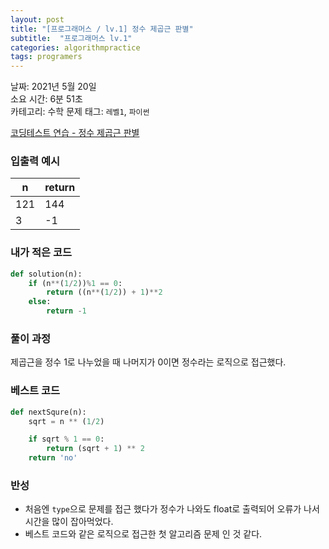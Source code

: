 ```yaml
---
layout: post
title: "[프로그래머스 / lv.1] 정수 제곱근 판별"
subtitle:  "프로그래머스 lv.1"
categories: algorithmpractice
tags: programers
---
```


날짜: 2021년 5월 20일  
소요 시간: 6분 51초  
카테고리: 수학 문제
태그: `레벨1`, `파이썬`  


[코딩테스트 연습 - 정수 제곱근 판별](https://programmers.co.kr/learn/courses/30/lessons/12934)

### 입출력 예시  

|n|return|
|---|---|
|121|144|
|3|-1|  

  
### 내가 적은 코드

```python
def solution(n):
    if (n**(1/2))%1 == 0:
        return ((n**(1/2)) + 1)**2
    else:
        return -1
```

### 풀이 과정  

제곱근을 정수 1로 나누었을 때 나머지가 0이면 정수라는 로직으로 접근했다.
  
### 베스트 코드

```python
def nextSqure(n):
    sqrt = n ** (1/2)

    if sqrt % 1 == 0:
        return (sqrt + 1) ** 2
    return 'no'
```

### 반성

- 처음엔 `type`으로 문제를 접근 했다가 정수가 나와도 float로 출력되어 오류가 나서 시간을 많이 잡아먹었다.
- 베스트 코드와 같은 로직으로 접근한 첫 알고리즘 문제 인 것 같다.   
  
